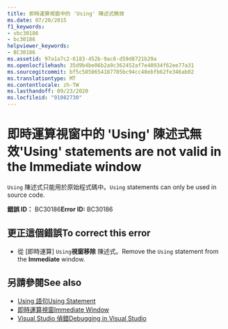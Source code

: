 ```yaml
---
title: 即時運算視窗中的 'Using' 陳述式無效
ms.date: 07/20/2015
f1_keywords:
- vbc30186
- bc30186
helpviewer_keywords:
- BC30186
ms.assetid: 97a1a7c2-6183-452b-9ac6-d59d8721b29a
ms.openlocfilehash: 35d9b4be06b2a9c362452af7e40934f62ee77a31
ms.sourcegitcommit: bf5c5850654187705bc94cc40ebfb62fe346ab02
ms.translationtype: MT
ms.contentlocale: zh-TW
ms.lasthandoff: 09/23/2020
ms.locfileid: "91082730"
---
```

# <a name="using-statements-are-not-valid-in-the-immediate-window"></a><span data-ttu-id="7d6e9-102">即時運算視窗中的 'Using' 陳述式無效</span><span class="sxs-lookup"><span data-stu-id="7d6e9-102">'Using' statements are not valid in the Immediate window</span></span>

<span data-ttu-id="7d6e9-103">`Using` 陳述式只能用於原始程式碼中。</span><span class="sxs-lookup"><span data-stu-id="7d6e9-103">`Using` statements can only be used in source code.</span></span>  
  
 <span data-ttu-id="7d6e9-104">**錯誤 ID：** BC30186</span><span class="sxs-lookup"><span data-stu-id="7d6e9-104">**Error ID:** BC30186</span></span>  
  
## <a name="to-correct-this-error"></a><span data-ttu-id="7d6e9-105">更正這個錯誤</span><span class="sxs-lookup"><span data-stu-id="7d6e9-105">To correct this error</span></span>  
  
- <span data-ttu-id="7d6e9-106">從 [即時運算] `Using`**視窗移除** 陳述式。</span><span class="sxs-lookup"><span data-stu-id="7d6e9-106">Remove the `Using` statement from the **Immediate** window.</span></span>  
  
## <a name="see-also"></a><span data-ttu-id="7d6e9-107">另請參閱</span><span class="sxs-lookup"><span data-stu-id="7d6e9-107">See also</span></span>

- [<span data-ttu-id="7d6e9-108">Using 語句</span><span class="sxs-lookup"><span data-stu-id="7d6e9-108">Using Statement</span></span>](../language-reference/statements/using-statement.md)
- [<span data-ttu-id="7d6e9-109">即時運算視窗</span><span class="sxs-lookup"><span data-stu-id="7d6e9-109">Immediate Window</span></span>](/visualstudio/ide/reference/immediate-window)
- [<span data-ttu-id="7d6e9-110">Visual Studio 偵錯</span><span class="sxs-lookup"><span data-stu-id="7d6e9-110">Debugging in Visual Studio</span></span>](/visualstudio/debugger/debugger-feature-tour)
